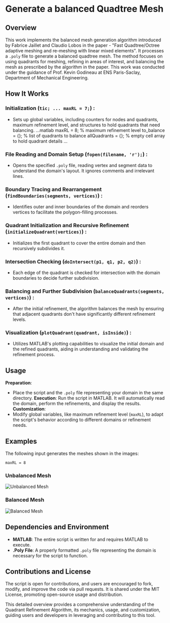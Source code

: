 # Generate a balanced Quadtree Mesh

## Overview

This work implements the balanced mesh generation algorithm introduced by Fabrice Jaillet and Claudio Lobos in the paper - "Fast Quadtree/Octree adaptive meshing and re-meshing with linear mixed elements". It processes a `.poly` file to generate a balanced quadtree mesh. The method focuses on using quadrants for meshing, refining in areas of interest, and balancing the mesh as prescribed by the algorithm in the paper. This work was conducted under the guidance of Prof. Kevin Godineau at ENS Paris-Saclay, Department of Mechanical Engineering.

## How It Works

 ### Initialization (`tic; ... maxRL = 7;`) :
- Sets up global variables, including counters for nodes and quadrants, maximum refinement level, and structures to hold quadrants that need balancing.
  ...matlab
  maxRL = 8;                % maximum refinement level
  to_balance = {};          % list of quadrants to balance
  allQuadrants = {};        % empty cell array to hold quadrant details
  ...
 ### File Reading and Domain Setup (`fopen(filename, 'r');`) :
-  Opens the specified `.poly` file, reading vertex and segment data to understand the domain's layout. It ignores comments and irrelevant lines.  
 ### Boundary Tracing and Rearrangement (`findBoundaries(segments, vertices)`) :
- Identifies outer and inner boundaries of the domain and reorders vertices to facilitate the polygon-filling processes.  
 ### Quadrant Initialization and Recursive Refinement (`initializeQuadrant(vertices)`) :
- Initializes the first quadrant to cover the entire domain and then recursively subdivides it.  
 ### Intersection Checking (`doIntersect(p1, q1, p2, q2)`) :
- Each edge of the quadrant is checked for intersection with the domain boundaries to decide further subdivision.  
 ### Balancing and Further Subdivision (`balanceQuadrants(segments, vertices)`) :
- After the initial refinement, the algorithm balances the mesh by ensuring that adjacent quadrants don't have significantly different refinement levels.  
 ### Visualization (`plotQuadrant(quadrant, isInside)`) :
- Utilizes MATLAB's plotting capabilities to visualize the initial domain and the refined quadrants, aiding in understanding and validating the refinement process.  

## Usage

 **Preparation**:
- Place the script and the `.poly` file representing your domain in the same directory.
 **Execution**:
 Run the script in MATLAB. It will automatically read the domain, perform the refinements, and display the results.
 **Customization**:
- Modify global variables, like maximum refinement level (`maxRL`), to adapt the script's behavior according to different domains or refinement needs.

## Examples

The following input generates the meshes shown in the images:

`maxRL = 8`

### Unbalanced Mesh 
![Unbalanced Mesh](/path/to/Screenshot_2024-01-02_185044.png)

### Balanced Mesh
![Balanced Mesh](/path/to/Screenshot_2024-01-02_185309.png)


## Dependencies and Environment

- **MATLAB**: The entire script is written for and requires MATLAB to execute.
- **.Poly File**: A properly formatted `.poly` file representing the domain is necessary for the script to function.

## Contributions and License

The script is open for contributions, and users are encouraged to fork, modify, and improve the code via pull requests. It is shared under the MIT License, promoting open-source usage and distribution.

This detailed overview provides a comprehensive understanding of the Quadrant Refinement Algorithm, its mechanics, usage, and customization, guiding users and developers in leveraging and contributing to this tool.
